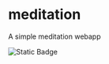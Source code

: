 # meditation
A simple meditation webapp

![Static Badge](https://img.shields.io/badge/arif043-meditation-blue?link=https%3A%2F%2Farif043.github.io%2Fmeditation%2F)
